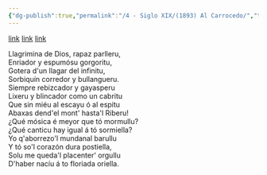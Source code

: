 ```yaml
---
{"dg-publish":true,"permalink":"/4 - Siglo XIX/(1893) Al Carrocedo/","tags":["#Siglo_19","oriental","Angel_García_Pelaez","escrito","Llanes","a1893","poema"]}
---
```


[link](https://asturies.com/cavedaynava/alcarrocedo.txt) [link](https://wikisource.org/wiki/Al_Carrocedo)
[link](https://bibliotecavirtual.asturias.es/i18n/consulta/registro.cmd?id=2946)

Llagrimina de Dios, rapaz parlleru,  
Enriador y espumósu gorgoritu,  
Gotera d'un llagar del infinitu,  
Sorbiquín corredor y bullangueru.  
Siempre rebizcador y gayasperu  
Lixeru y blincador como un cabritu  
Que sin miéu al escayu ó al espitu  
Abaxas dend'el mont' hasta'l Riberu!  
¿Qué mósica é meyor que tó mormullu?  
¿Qué canticu hay igual á tó sormiella?  
Yo q'aborrezo'l mundanal barullu  
Y tó so'l corazón dura postiella,  
Solu me queda'l placenter' orgullu  
D'haber nacíu á to floriada oriella.